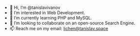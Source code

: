 - 👋 Hi, I’m @tanislavivanov
- 👀 I’m interested in Web Development.
- 🌱 I’m currently learning PHP and MySQL.
- 💞️ I’m looking to collaborate on an open-source Search Engine.
- 📫 Reach me on my email: lichen@tanislav.space
